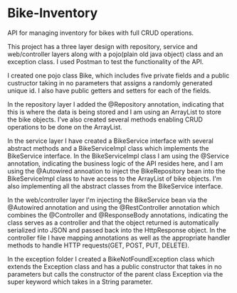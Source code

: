 # Bike-Inventory
API for managing inventory for bikes with full CRUD operations.

This project has a three layer design with repository, service and web/controller layers along with a pojo(plain old java object) class and an exception class. I used Postman to test the functionality of the API.

I created one pojo class Bike, which includes five private fields and a public custructor taking in no parameters that assigns a randomly generated unique id. I also have public getters and setters for each of the fields.

In the repository layer I added the @Repository annotation, indicating that this is where the data is being stored and I am using an ArrayList to store the bike objects.
I've also created several methods enabling CRUD operations to be done on the ArrayList.

In the service layer I have created a BikeService interface with several abstract methods and a BikeServiceImpl class which implements the BikeService interface. In the BikeServiceImpl class I am using the @Service annotation, indicating the business logic of the API resides here, and I am using the @Autowired annoation to inject the BikeRepository bean into the BikeServiceImpl class to have access to the ArrayList of bike objects. I'm also implementing all the abstract classes from the BikeService interface. 

In the web/controller layer I'm injecting the BikeService bean via the @Autowired annotation and using the @RestController annotation which combines the @Controller and @ResponseBody annotations, indicating the class serves as a controller and that the object returned is automatically serialized into JSON and passed back into the HttpResponse object. In the controller file I have mapping annotations as well as the appropriate handler methods to handle HTTP requests(GET, POST, PUT, DELETE).

In the exception folder I created a BikeNotFoundException class which extends the Exception class and has a public constructor that takes in no parameters but calls the constructor of the parent class Exception via the super keyword which takes in a String parameter.
